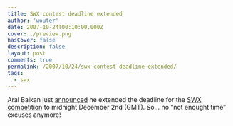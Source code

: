```yaml
---
title: SWX contest deadline extended
author: 'wouter'
date: 2007-10-24T00:10:00.000Z
cover: ./preview.png
hasCover: false
description: false
layout: post
comments: true
permalink: /2007/10/24/swx-contest-deadline-extended/
tags:
  - swx
---
```

Aral Balkan just [announced][1] he extended the deadline for the [SWX competition][2] to midnight December 2nd (GMT). So… no “not enought time” excuses anymore!

 [1]: http://aralbalkan.com/1065
 [2]: http://swxformat.org/contest/